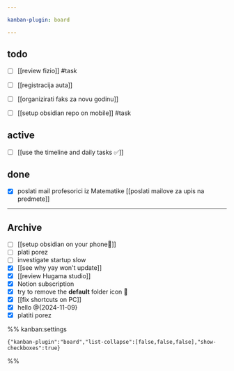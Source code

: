 ```yaml
---

kanban-plugin: board

---
```


## todo

- [ ] [[review fizio]] #task
- [ ] [[registracija auta]]
- [ ] [[organizirati faks za novu godinu]]
- [ ] [[setup obsidian repo on mobile]] #task


## active

- [ ] [[use the timeline and daily tasks ✅]]


## done

- [x] poslati mail profesorici iz Matematike [[poslati mailove za upis na predmete]]


***

## Archive

- [ ] [[setup obsidian on your phone📱]]
- [ ] plati porez
- [ ] investigate startup slow
- [x] [[see why yay won't update]]
- [x] [[review Hugama studio]]
- [x] Notion subscription
- [x] try to remove the **default** folder icon 📁
- [x] [[fix shortcuts on PC]]
- [x] hello @{2024-11-09}
- [x] platiti porez

%% kanban:settings
```
{"kanban-plugin":"board","list-collapse":[false,false,false],"show-checkboxes":true}
```
%%